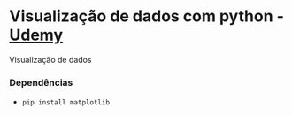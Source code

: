 # Visualização de dados com python - [Udemy](https://www.udemy.com/course/visualizacao-de-dados-com-python/)
Visualização de dados

### Dependências
- `pip install matplotlib`